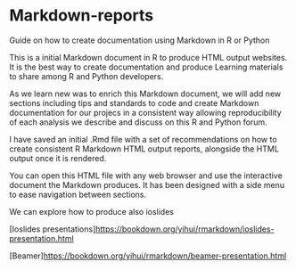 # Markdown-reports
Guide on how to create documentation using Markdown in R or Python

This is a initial Markdown document in R to produce HTML output websites. It is the best way to create documentation and produce Learning materials to share among R and Python developers. 

As we learn new was to enrich this Markdown document, we will add new sections including tips and standards to code and create Markdown documentation for our projecs in a consistent way allowing reproducibility of each analysis we describe and discuss on this R and Python forum. 

I have saved an initial .Rmd file with a set of recommendations on how to create consistent R Markdown HTML output reports, alongside the HTML output once it is rendered. 

You can open this HTML file with any web browser and use the interactive document the Markdown produces. It has been designed with a side menu to ease navigation between sections.

We can explore how to produce also ioslides  

[Ioslides presentations]<https://bookdown.org/yihui/rmarkdown/ioslides-presentation.html>

[Beamer]<https://bookdown.org/yihui/rmarkdown/beamer-presentation.html>

